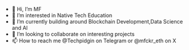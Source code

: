 - 👋 Hi, I’m MF
- 👀 I’m interested in Native Tech Education
- 🌱 I’m currently building around Blockchain Development,Data Science and AI
- 💞️ I’m looking to collaborate on interesting projects
- 📫 How to reach me @Techpidgin on Telegram or @mfckr_eth on X

<!---
Techpidgin/Techpidgin is a ✨ special ✨ repository because its `README.md` (this file) appears on your GitHub profile.
You can click the Preview link to take a look at your changes.
--->

